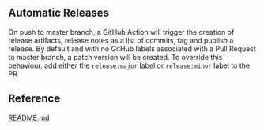 ## Automatic Releases

On push to master branch, a GitHub Action will trigger the creation of release artifacts, release notes as a list of commits, tag and publish a release. By default and with no GitHub labels associated with a Pull Request to master branch, a patch version will be created. To override this behaviour, add either the `release:major` label or `release:minor` label to the PR.

## Reference
[README.md](https://github.com/rymndhng/release-on-push-action)
